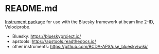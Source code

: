 # README.md

[Instrument package](https://github.com/BCDA-APS/use_bluesky/tree/master/templates) for use with the Bluesky framework at beam line 2-ID, Velociprobe.

* Bluesky: https://blueskyproject.io/
* apstools: https://apstools.readthedocs.io/
* other instruments: https://github.com/BCDA-APS/use_bluesky/wiki/
